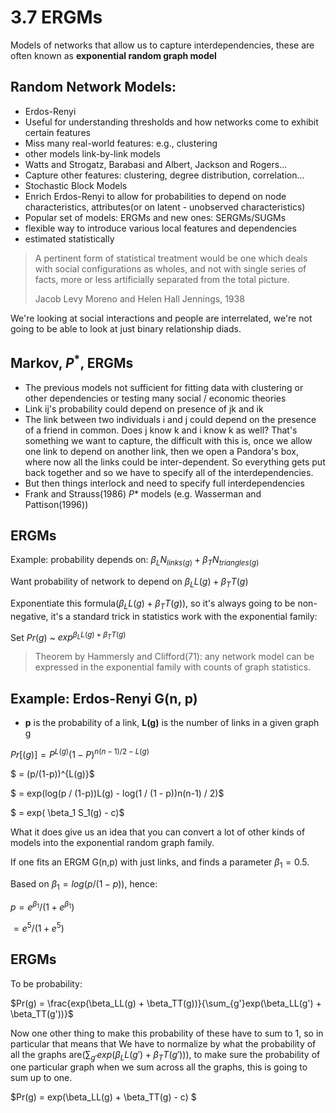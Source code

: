 
# 3.7 ERGMs
Models of networks that allow us to capture interdependencies, these are often known as **exponential random graph model**

## Random Network Models:
- Erdos-Renyi
 - Useful for understanding thresholds and how networks come to exhibit certain features
 - Miss many real-world features: e.g., clustering 
- other models link-by-link models
 - Watts and Strogatz, Barabasi and Albert, Jackson and Rogers...
 - Capture other features: clustering, degree distribution, correlation...
- Stochastic Block Models
 - Enrich Erdos-Renyi to allow for probabilities to depend on node characteristics, attributes(or on latent - unobserved characteristics)
- Popular set of models: ERGMs and new ones: SERGMs/SUGMs
 - flexible way to introduce various local features and dependencies
 - estimated statistically

> A pertinent form of statistical treatment would be one which deals with social configurations as wholes, and not with single series of facts, more or less artificially  separated from the total picture.
>
> Jacob Levy Moreno and Helen Hall Jennings, 1938

We're looking at social interactions and people are interrelated, we're not going to be able to look at just binary relationship diads.

## Markov, $P^*$, ERGMs

- The previous models not sufficient for fitting data with clustering or other dependencies or testing many social / economic theories
- Link ij's probability could depend on presence of jk and ik
 - The link between two individuals i and j could depend on the presence of a friend in common. Does j know k and i know k as well? That's something we want to capture, the difficult with this is, once we allow one link to depend on another link, then we open a Pandora's box, where now all the links could be inter-dependent. So everything gets put back together and so we have to specify all of the interdependencies.
- But then things interlock and need to specify full interdependencies
- Frank and Strauss(1986) $P*$ models (e.g. Wasserman and Pattison(1996))

## ERGMs
Example: probability depends on: $\beta_LN_{links(g)} + \beta_TN_{triangles(g)}$

Want probability of network to depend on $\beta_LL(g) + \beta_TT(g)$

Exponentiate this formula($\beta_LL(g) + \beta_TT(g)$), so it's always going to be non-negative, it's a standard trick in statistics work with the exponential family:

Set $Pr(g)$ ~ $exp^{\beta_LL(g) + \beta_TT(g)}$

> Theorem by Hammersly and Clifford(71): any network model can be expressed in the exponential family with counts of graph statistics.



## Example: Erdos-Renyi G(n, p)
- **p** is the probability of a link, **L(g)** is the number of links in a given graph g

$Pr[(g)] = P^{L(g)}(1-P)^{n(n-1)/2 - L(g)}$

$ = (p/(1-p))^{L(g)}$

$ = exp(log(p / (1-p))L(g) - log(1 / (1 - p))n(n-1) / 2)$

$ = exp( \beta_1  S_1(g) - c)$

What it does give us an idea that you can convert a lot of other kinds of models into the exponential random graph family.



If one fits an ERGM G(n,p) with just links, and finds a parameter $\beta_1 = 0.5$. 

Based on $\beta_1 = log(p/(1 - p))$, hence:

$p = e^{\beta_1} / (1 + e^{\beta_1})$

$= e^5 / (1 + e^5)$

## ERGMs
To be probability:

$Pr(g) = \frac{exp(\beta_LL(g) + \beta_TT(g))}{\sum_{g'}exp(\beta_LL(g') + \beta_TT(g'))}$

Now one other thing to make this probability of these have to sum to 1, so in particular that means that We have to normalize by what the probability of all the graphs are($\sum_{g'}exp(\beta_LL(g') + \beta_TT(g'))$), to make sure the probability of one particular graph when we sum across all the graphs, this is going to sum up to one. 

$Pr(g) = exp(\beta_LL(g) + \beta_TT(g) - c) $

